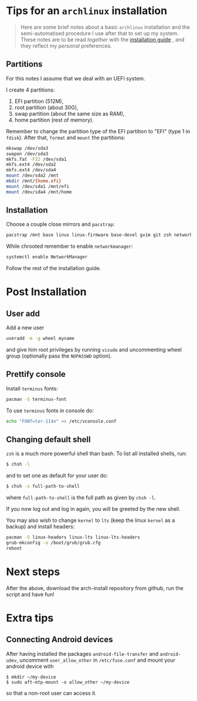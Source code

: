 # Tips for an `archlinux` installation

> Here are some brief notes about a basic `archlinux` installation and the
> semi-automatised procedure I use after that to set up my system. These notes
> are to be read *together* with the [installation
> guide](https://wiki.archlinux.org/index.php/Installation_guide) , and they
> reflect my *personal* preferences.


## Partitions

For this notes I assume that we deal with an UEFI system.

I create 4 partitions: 

1.  EFI partition (512M),  
2.  root partition (about 30G),  
3.  swap partition (about the same size as RAM),  
4.  home partition (rest of memory).

Remember to change the partition type of the EFI partition to "EFI" (type 1 in
`fdisk`). After that, `format` and `mount` the partitions:

``` bash
mkswap /dev/sda3
swapon /dev/sda3
mkfs.fat -F32 /dev/sda1
mkfs.ext4 /dev/sda2
mkfs.ext4 /dev/sda4
mount /dev/sda2 /mnt
mkdir /mnt/{home,efi}
mount /dev/sda1 /mnt/efi
mount /dev/sda4 /mnt/home
```


## Installation

Choose a couple close mirrors and `pacstrap`:

``` bash
pacstrap /mnt base linux linux-firmware base-devel gvim git zsh networkmanager
```

While chrooted remember to enable `networkmanager`:

``` bash
systemctl enable NetworkManager
```

Follow the rest of the installation guide.


# Post Installation

## User add

Add a new user 

``` bash
useradd -m -g wheel myname
```

and give him root privileges by running `visudo` and uncommenting wheel group
(optionally pass the `NOPASSWD` option).


## Prettify console

Install `terminus` fonts:

``` bash
pacman -S terminus-font
```

To use `terminus` fonts in console do:

``` bash
echo "FONT=ter-114n" >> /etc/vconsole.conf
```


## Changing default shell

`zsh` is a much more powerful shell than bash. To list all installed shells,
run:

``` bash
$ chsh -l
```

and to set one as default for your user do:

``` bash
$ chsh -s full-path-to-shell
```

where `full-path-to-shell` is the full path as given by `chsh -l`.

If you now log out and log in again, you will be greeted by the new shell. 

You may also wish to change `kernel` to `lts` (keep the linux `kernel` as
a backup) and install headers: 

``` bash
pacman -S linux-headers linux-lts linux-lts-headers 
grub-mkconfig -o /boot/grub/grub.cfg
reboot
```


# Next steps

After the above, download the arch-install repository from github, run the script and have fun!


# Extra tips

## Connecting Android devices

After having installed the packages `android-file-transfer` and `android-udev`, uncomment `user_allow_other` in `/etc/fuse.conf` and mount your android device with

```
$ mkdir ~/my-device
$ sudo aft-mtp-mount -o allow_other ~/my-device
```

so that a non-root user can access it.

<!-- Compile to html using `pandoc -f markdown -t html5 --template=GitHub.html5
README.md -s -o README.html`, using the template from
https://github.com/tajmone/pandoc-goodies/blob/master/templates/html5/github/GitHub.html5
-->
